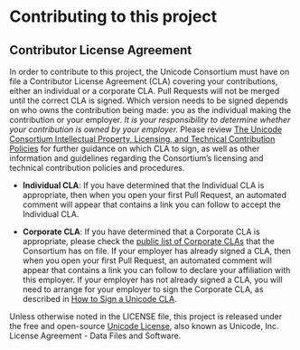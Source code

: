 # Contributing to this project

## Contributor License Agreement

In order to contribute to this project, the Unicode Consortium must have on file a Contributor License Agreement (CLA) covering your contributions, either an individual or a corporate CLA. Pull Requests will not be merged until the correct CLA is signed. Which version needs to be signed depends on who owns the contribution being made: you as the individual making the contribution or your employer. _It is your responsibility to determine whether your contribution is owned by your employer._ Please review [The Unicode Consortium Intellectual Property, Licensing, and Technical Contribution Policies][policies] for further guidance on which CLA to sign, as well as other information and guidelines regarding the Consortium’s licensing and technical contribution policies and procedures.

- **Individual CLA**: If you have determined that the Individual CLA is appropriate, then when you open your first Pull Request, an automated comment will appear that contains a link you can follow to accept the Individual CLA.

- **Corporate CLA**: If you have determined that a Corporate CLA is appropriate, please check the [public list of Corporate CLAs][unicode-corporate-clas] that the Consortium has on file. If your employer has already signed a CLA, then when you open your first Pull Request, an automated comment will appear that contains a link you can follow to declare your affiliation with this employer. If your employer has not already signed a CLA, you will need to arrange for your employer to sign the Corporate CLA, as described in [How to Sign a Unicode CLA][signing].

Unless otherwise noted in the LICENSE file, this project is released under the free and open-source [Unicode License][unicode-license], also known as Unicode, Inc. License Agreement - Data Files and Software.


[policies]: https://www.unicode.org/policies/licensing_policy.html
[unicode-corporate-clas]: https://www.unicode.org/policies/corporate-cla-list/
[signing]: https://www.unicode.org/policies/licensing_policy.html#signing
[unicode-license]: https://www.unicode.org/license.txt

